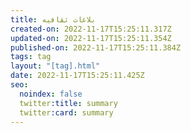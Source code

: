 ```yaml
---
title: بلاغات ثقافيه
created-on: 2022-11-17T15:25:11.317Z
updated-on: 2022-11-17T15:25:11.354Z
published-on: 2022-11-17T15:25:11.384Z
tags: tag
layout: "[tag].html"
date: 2022-11-17T15:25:11.425Z
seo:
  noindex: false
  twitter:title: summary
  twitter:card: summary
---
```

